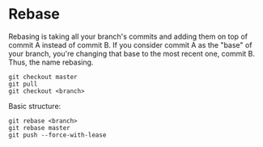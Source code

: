 # Rebase

Rebasing is taking all your branch's commits and adding them on top of commit 
A instead of commit B. If you consider commit A as the "base" of your branch, 
you're changing that base to the most recent one, commit B. Thus, the name rebasing.

```
git checkout master
git pull
git checkout <branch>
```

Basic structure:
```
git rebase <branch>
git rebase master
git push --force-with-lease
```
